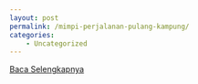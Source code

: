 ```yaml
---
layout: post
permalink: /mimpi-perjalanan-pulang-kampung/
categories:
    - Uncategorized
---
```


[Baca Selengkapnya](/07)